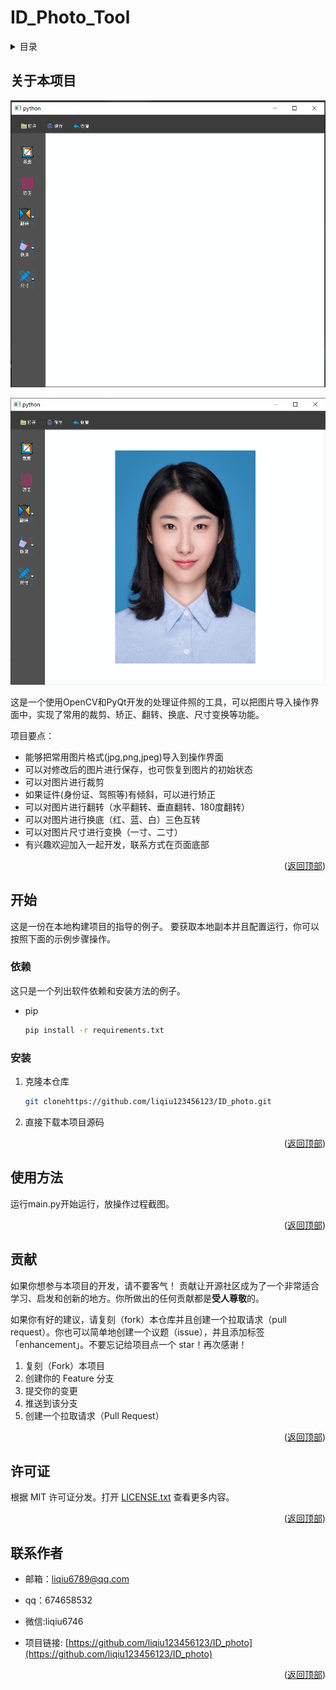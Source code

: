 <div id="top"></div><div id="top"></div>

# ID_Photo_Tool
<!-- 目录 -->
<details>
  <summary>目录</summary>
  <ol>
    <li>
      <a href="#关于本项目">关于本项目</a>
    </li>
    <li>
      <a href="#开始">开始</a>
      <ul>
        <li><a href="#依赖">依赖</a></li>
        <li><a href="#安装">安装</a></li>
      </ul>
    </li>
    <li><a href="#使用方法">使用方法</a></li>
    <li><a href="#贡献">贡献</a></li>
    <li><a href="#许可证">许可证</a></li>
    <li><a href="#联系作者">联系作者</a></li>
  </ol>
</details>


<!-- 关于本项目 -->
## 关于本项目


![img.png](img.png)

![img_1.png](img_1.png)


这是一个使用OpenCV和PyQt开发的处理证件照的工具，可以把图片导入操作界面中，实现了常用的裁剪、矫正、翻转、换底、尺寸变换等功能。

项目要点：
* 能够把常用图片格式(jpg,png,jpeg)导入到操作界面
* 可以对修改后的图片进行保存，也可恢复到图片的初始状态
* 可以对图片进行裁剪
* 如果证件(身份证、驾照等)有倾斜，可以进行矫正
* 可以对图片进行翻转（水平翻转、垂直翻转、180度翻转）
* 可以对图片进行换底（红、蓝、白）三色互转
* 可以对图片尺寸进行变换（一寸、二寸）
* 有兴趣欢迎加入一起开发，联系方式在页面底部


<p align="right">(<a href="#top">返回顶部</a>)</p>




<!-- 开始 -->
## 开始

这是一份在本地构建项目的指导的例子。
要获取本地副本并且配置运行，你可以按照下面的示例步骤操作。

### 依赖

这只是一个列出软件依赖和安装方法的例子。
* pip
  ```sh
  pip install -r requirements.txt
  ```

### 安装


1. 克隆本仓库
   ```sh
   git clonehttps://github.com/liqiu123456123/ID_photo.git
   ```
2. 直接下载本项目源码

<p align="right">(<a href="#top">返回顶部</a>)</p>



<!-- 使用方法 示例 -->
## 使用方法

运行main.py开始运行，放操作过程截图。


<p align="right">(<a href="#top">返回顶部</a>)</p>



<!-- 贡献 -->
## 贡献

如果你想参与本项目的开发，请不要客气！
贡献让开源社区成为了一个非常适合学习、启发和创新的地方。你所做出的任何贡献都是**受人尊敬**的。

如果你有好的建议，请复刻（fork）本仓库并且创建一个拉取请求（pull request）。你也可以简单地创建一个议题（issue），并且添加标签「enhancement」。不要忘记给项目点一个 star！再次感谢！

1. 复刻（Fork）本项目
2. 创建你的 Feature 分支
3. 提交你的变更 
4. 推送到该分支 
5. 创建一个拉取请求（Pull Request）

<p align="right">(<a href="#top">返回顶部</a>)</p>



<!-- 许可证 -->
## 许可证

根据 MIT 许可证分发。打开 [LICENSE.txt](LICENSE.txt) 查看更多内容。


<p align="right">(<a href="#top">返回顶部</a>)</p>



<!-- 联系作者 -->
## 联系作者

* 邮箱：liqiu6789@qq.com
* qq：674658532
* 微信:liqiu6746

* 项目链接: [https://github.com/liqiu123456123/ID_photo](https://github.com/liqiu123456123/ID_photo)

<p align="right">(<a href="#top">返回顶部</a>)</p>
